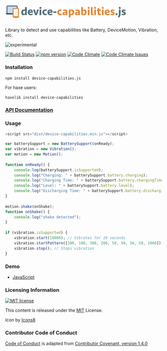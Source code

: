 # ![device-capabilities logo](https://raw.githubusercontent.com/adireddy/device-capabilities/master/logo.png)
Library to detect and use capabilities like Battery, DeviceMotion, Vibration, etc.

![experimental](http://badges.github.io/stability-badges/dist/experimental.svg)

[![Build Status](https://travis-ci.org/adireddy/device-capabilities.svg?branch=master)](https://travis-ci.org/adireddy/device-capabilities)
[![npm version](https://badge.fury.io/js/device-capabilities.js.svg)](https://badge.fury.io/js/device-capabilities.js)
[![Code Climate](https://codeclimate.com/github/adireddy/device-capabilities/badges/gpa.svg)](https://codeclimate.com/github/adireddy/device-capabilities)
[![Code Climate Issues](https://img.shields.io/codeclimate/issues/github/adireddy/device-capabilities.svg)](https://codeclimate.com/github/adireddy/device-capabilities/issues)

### Installation

`npm install device-capabilities.js`

For haxe users:

`haxelib install device-capabilities`

### [API Documentation](http://adireddy.github.io/docs/device-capabilities/)

### Usage

```js
<script src="dist/device-capabilities.min.js"></script>
```

```js
var batterySupport = new BatterySupport(onReady);
var vibration = new Vibration();
var motion = new Motion();

function onReady() {
	console.log(batterySupport.isSupported);
	console.log("Charging: " + batterySupport.battery.charging);
	console.log("Charging Time: " + batterySupport.battery.chargingTime);
	console.log("Level: " + batterySupport.battery.level);
	console.log("Discharging Time: " + batterySupport.battery.dischargingTime);
}

motion.shake(onShake);
function onShake() {
	console.log("shake detected");
}

if (vibration.isSupported) {
    vibration.start(10000); // Vibrates for 10 seconds
    vibration.startPattern([200, 100, 300, 200, 50, 50, 50, 50, 1000]); // On and off vibration pattern
    vibration.stop(); // Stops vibration
}
```

### Demo

- [JavaScript](http://adireddy.github.io/demos/device-capabilities/)

### Licensing Information

<a rel="license" href="http://opensource.org/licenses/MIT">
<img alt="MIT license" height="40" src="http://upload.wikimedia.org/wikipedia/commons/c/c3/License_icon-mit.svg" /></a>

This content is released under the [MIT](http://opensource.org/licenses/MIT) License.

Icon by [Icons8](https://icons8.com)

### Contributor Code of Conduct ###

[Code of Conduct](https://github.com/CoralineAda/contributor_covenant) is adapted from [Contributor Covenant, version 1.4.0](http://contributor-covenant.org/version/1/4/)
